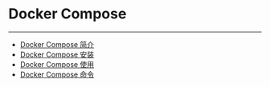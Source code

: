 # Docker Compose

---

* [Docker Compose 简介](/chapter04/DockerCompose/DockerCompose简介.md)
* [Docker Compose 安装](/chapter04/DockerCompose/DockerCompose安装.md)
* [Docker Compose 使用](/chapter04/DockerCompose/DockerCompose使用.md)
* [Docker Compose 命令](/chapter04/DockerCompose/DockerCompose命令.md)